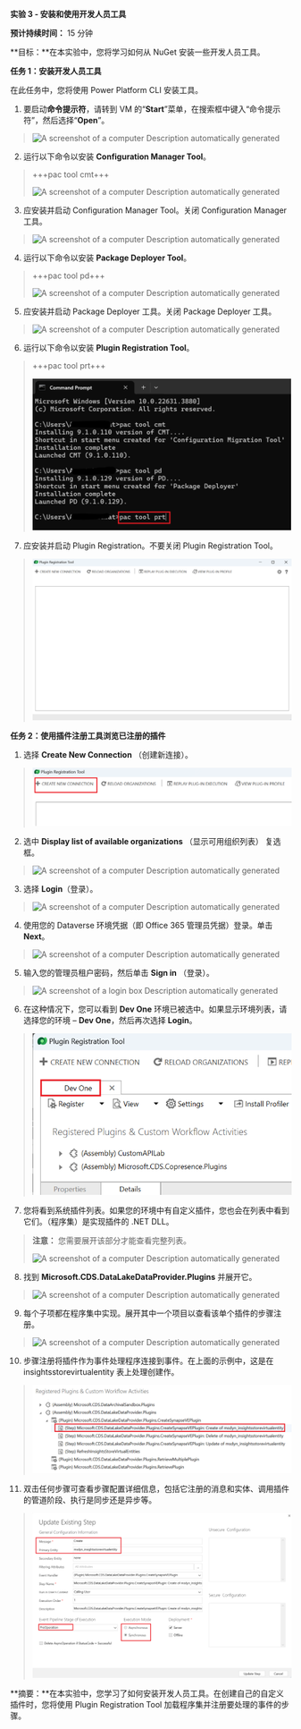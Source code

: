 **实验 3 - 安装和使用开发人员工具**

**预计持续时间：** 15 分钟

**目标：**在本实验中，您将学习如何从 NuGet 安装一些开发人员工具。

**任务 1：安装开发人员工具**

在此任务中，您将使用 Power Platform CLI 安装工具。

1.  要启动**命令提示符**，请转到 VM
    的“**Start**”菜单，在搜索框中键入“命令提示符”，然后选择“**Open**”。

> ![A screenshot of a computer Description automatically
> generated](./media/image1.png)

2.  运行以下命令以安装 **Configuration Manager Tool**。

> +++pac tool cmt+++
>
> ![A screenshot of a computer Description automatically
> generated](./media/image2.png)

3.  应安装并启动 Configuration Manager Tool。关闭 Configuration Manager
    工具。

> ![A screenshot of a computer Description automatically
> generated](./media/image3.png)

4.  运行以下命令以安装 **Package Deployer Tool**。

> +++pac tool pd+++
>
> ![A screenshot of a computer Description automatically
> generated](./media/image4.png)

5.  应安装并启动 Package Deployer 工具。关闭 Package Deployer 工具。

> ![A screenshot of a computer Description automatically
> generated](./media/image5.png)

6.  运行以下命令以安装 **Plugin Registration Tool**。

> +++pac tool prt+++
>
> ![](./media/image6.png)

7.  应安装并启动 Plugin Registration。不要关闭 Plugin Registration
    Tool。

> ![](./media/image7.png)

**任务 2：使用插件注册工具浏览已注册的插件**

1.  选择 **Create New Connection** （创建新连接）。

> ![](./media/image8.png)

2.  选中 **Display list of available organizations**
    （显示可用组织列表） 复选框。

> ![A screenshot of a computer Description automatically
> generated](./media/image9.png)

3.  选择 **Login**（登录）。 

> ![A screenshot of a computer Description automatically
> generated](./media/image10.png)

4.  使用您的 Dataverse 环境凭据（即 Office 365 管理员凭据）登录。单击
    **Next**。

> ![A screenshot of a computer Description automatically
> generated](./media/image11.png)

5.  输入您的管理员租户密码，然后单击 **Sign in** （登录）。

> ![A screenshot of a login box Description automatically
> generated](./media/image12.png)

6.  在这种情况下，您可以看到 **Dev One**
    环境已被选中。如果显示环境列表，请选择您的环境 – **Dev
    One**，然后再次选择 **Login**。

> ![](./media/image13.png)

7.  您将看到系统插件列表。如果您的环境中有自定义插件，您也会在列表中看到它们。（程序集）是实现插件的
    .NET DLL。

> **注意：** 您需要展开该部分才能查看完整列表。
>
> ![A screenshot of a computer Description automatically
> generated](./media/image14.png)

8.  找到 **Microsoft.CDS.DataLakeDataProvider.Plugins** 并展开它。

> ![A screenshot of a computer Description automatically
> generated](./media/image15.png)

9.  每个子项都在程序集中实现。展开其中一个项目以查看该单个插件的步骤注册。

> ![A screenshot of a computer Description automatically
> generated](./media/image16.png)

10. 步骤注册将插件作为事件处理程序连接到事件。在上面的示例中，这是在
    insightsstorevirtualentity 表上处理创建作。

> ![](./media/image17.png)

11. 双击任何步骤可查看步骤配置详细信息，包括它注册的消息和实体、调用插件的管道阶段、执行是同步还是异步等。

> ![](./media/image18.png)

**摘要：**在本实验中，您学习了如何安装开发人员工具。在创建自己的自定义插件时，您将使用
Plugin Registration Tool 加载程序集并注册要处理的事件的步骤。

